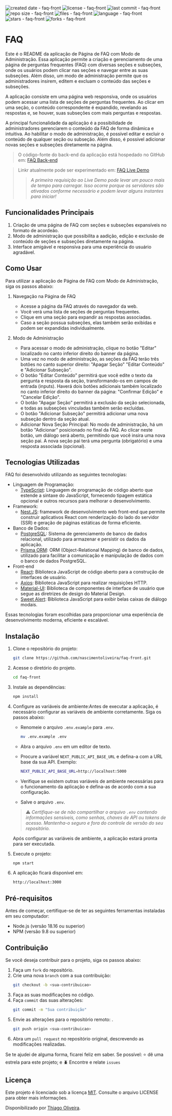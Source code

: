 ![created date - faq-front](https://img.shields.io/date/1689562800?color=007ec6&label=created&style=flat-square)
![license - faq-front](https://img.shields.io/github/license/nascimentoliveira/faq-front?color=007ec6&style=flat-square)
![last commit - faq-front](https://img.shields.io/github/last-commit/nascimentoliveira/faq-front?color=007ec6&style=flat-square)
![repo size - faq-front](https://img.shields.io/github/repo-size/nascimentoliveira/faq-front?color=007ec6&style=flat-square)
![files - faq-front](https://img.shields.io/github/directory-file-count/nascimentoliveira/faq-front?color=007ec6&style=flat-square)
![language - faq-front](https://img.shields.io/github/languages/top/nascimentoliveira/faq-front?color=007ec6&style=flat-square)
![stars - faq-front](https://img.shields.io/github/stars/nascimentoliveira/faq-front?color=007ec6&style=flat-square)
![forks - faq-front](https://img.shields.io/github/forks/nascimentoliveira/faq-front?color=007ec6&style=flat-square)

# FAQ

Este é o README da aplicação de Página de FAQ com Modo de Administração. Essa aplicação permite a criação e gerenciamento de uma página de perguntas frequentes (FAQ) com diversas seções e subseções, onde os usuários podem clicar nas seções e navegar entre as suas subseções. Além disso, um modo de administração permite que os administradores insirem, editem e excluam o conteúdo das seções e subseções.

A aplicação consiste em uma página web responsiva, onde os usuários podem acessar uma lista de seções de perguntas frequentes. Ao clicar em uma seção, o conteúdo correspondente é expandido, revelando as respostas e, se houver, suas subseções com mais perguntas e respostas.

A principal funcionalidade da aplicação é a possibilidade de administradores gerenciarem o conteúdo da FAQ de forma dinâmica e intuitiva. Ao habilitar o modo de administração, é possível editar e excluir o conteúdo de qualquer seção ou subseção. Além disso, é possível adicionar novas seções e subseções diretamente na página.

> O código-fonte do back-end da aplicação está hospedado no GitHub em: [FAQ Back-end](https://github.com/nascimentoliveira/faq-baxk)

> Linkr atualmente pode ser experimentado em: [FAQ Live Demo](https://faq-front-nascimentoliveira.vercel.app/)
>
>> *A primeira requisição ao Live Demo pode levar um pouco mais de tempo para carregar. Isso ocorre porque os servidores são ativados conforme necessário e podem levar alguns instantes para iniciar!*
>>

## Funcionalidades Principais

1. Criação de uma página de FAQ com seções e subseções expansíveis no formato de acordeão.
2. Modo de administração que possibilita a aadição, edição e exclusão de conteúdo de seções e subseções diretamente na página.
3. Interface amigável e responsiva para uma experiência do usuário agradável.

## Como Usar

Para utilizar a aplicação de Página de FAQ com Modo de Administração, siga os passos abaixo:

1. Navegação na Página de FAQ
    - Acesse a página da FAQ através do navegador da web.
    - Você verá uma lista de seções de perguntas frequentes.
    - Clique em uma seção para expandir as respostas associadas.
    - Caso a seção possua subseções, elas também serão exibidas e podem ser expandidas individualmente.

2. Modo de Administração
   - Para acessar o modo de administração, clique no botão "Editar" localizado no canto inferior direito do banner da página.
   - Uma vez no modo de administração, as seções da FAQ terão três botões no canto superior direito: "Apagar Seção" "Editar Conteúdo" e "Adicionar Subseção".
   - O botão "Editar Conteúdo" permitirá que você edite o texto da pergunta e resposta da seção, transformando-os em campos de entrada (inputs). Haverá dois botões adicionais também localizado no canto inferior direito do banner da página: "Confirmar Edição" e "Cancelar Edição".
   - O botão "Apagar Seção" permitirá a exclusão da seção selecionada, e todas as subseções vinculadas também serão excluídas.
   - O botão "Adicionar Subseção" permitirá adicionar uma nova subseção dentro da seção atual.
   - Adicionar Nova Seção Principal: No modo de administração, há um botão "Adicionar" posicionado no final da FAQ. Ao clicar neste botão, um diálogo será aberto, permitindo que você insira uma nova seção pai. A nova seção pai terá uma pergunta (obrigatório) e uma resposta associada (opcional).

## Tecnologias Utilizadas

FAQ foi desenvolvido utilizando as seguintes tecnologias:

- Linguagem de Programação:
  - [TypeScript](https://www.typescriptlang.org/): Linguagem de programação de código aberto que estende a sintaxe do JavaScript, fornecendo tipagem estática opcional e outros recursos para melhorar o desenvolvimento.
- Framework:
  - [Nest.JS](https://nestjs.com/): framework de desenvolvimento web front-end que permite construir aplicativos React com renderização do lado do servidor (SSR) e geração de páginas estáticas de forma eficiente.
- Banco de Dados:
  - [PostgreSQL](https://www.postgresql.org/about/): Sistema de gerenciamento de banco de dados relacional, utilizado para armazenar e persistir os dados da aplicação.
  - [Prisma ORM](https://www.prisma.io/): ORM (Object-Relational Mapping) de banco de dados, utilizado para facilitar a comunicação e manipulação de dados com o banco de dados PostgreSQL.
- Front-end
  - [React](https://react.dev/learn): Biblioteca JavaScript de código aberto para a construção de interfaces de usuário.
  - [Axios](https://axios-http.com/ptbr/docs/intro): Biblioteca JavaScript para realizar requisições HTTP.
  - [Material-UI](https://mui.com/): Biblioteca de componentes de interface de usuário que segue as diretrizes de design do Material Design.
  - [Sweet Alert](https://sweetalert2.github.io/): Biblioteca JavaScript para exibir belas caixas de diálogo modais.

Essas tecnologias foram escolhidas para proporcionar uma experiência de desenvolvimento moderna, eficiente e escalável.

## Instalação

1. Clone o repositório do projeto:

   ```bash
   git clone https://github.com/nascimentoliveira/faq-front.git
   ```
2. Acesse o diretório do projeto.

   ```bash
   cd faq-front
   ```
3. Instale as dependências:

   ```bash
   npm install
   ```
4. Configure as variáveis de ambiente:Antes de executar a aplicação, é necessário configurar as variáveis de ambiente corretamente. Siga os passos abaixo:

   - Renomeie o arquivo `.env.example` para `.env`.

     ```bash
     mv .env.example .env
     ```
   - Abra o arquivo `.env` em um editor de texto.
   - Procure a variável `NEXT_PUBLIC_API_BASE_URL` e defina-a com a URL base da sua API. Exemplo:

     ```bash
     NEXT_PUBLIC_API_BASE_URL=http://localhost:5000
     ```
   - Verifique se existem outras variáveis de ambiente necessárias para o funcionamento da aplicação e defina-as de acordo com a sua configuração.
   - Salve o arquivo `.env`.

   > ⚠️ *Certifique-se de não compartilhar o arquivo `.env` contendo informações sensíveis, como senhas, chaves de API ou tokens de acesso. Mantenha-o seguro e fora do controle de versão do seu repositório.*
   >

   Após configurar as variáveis de ambiente, a aplicação estará pronta para ser executada.
5. Execute o projeto:

   ```bash
   npm start
   ```
6. A aplicação ficará disponível em:

   ```bash
   http://localhost:3000
   ```

## Pré-requisitos

Antes de começar, certifique-se de ter as seguintes ferramentas instaladas em seu computador:

- Node.js (versão 18.16 ou superior)
- NPM (versão 9.8 ou superior)

## Contribuição

Se você deseja contribuir para o projeto, siga os passos abaixo:

1. Faça um `fork` do repositório.
2. Crie uma nova `branch` com a sua contribuição:
   ```bash
   git checkout -b <sua-contribuicao>
   ```
3. Faça as suas modificações  no código.
4. Faça `commit` das suas alterações:
   ```bash
   git commit -m "Sua contribuição"
   ```
5. Envie as alterações para o repositório remoto: .
   ```bash
   git push origin <sua-contribuicao>
   ```
6. Abra um `pull request` no repositório original, descrevendo as modificações realizadas.

Se te ajudei de alguma forma, ficarei feliz em saber. Se possível:
⭐️ dê uma estrela para este projeto; e
🪲 Encontre e relate `issues`

## Licença

Este projeto é licenciado sob a licença [MIT](https://choosealicense.com/licenses/mit/). Consulte o arquivo LICENSE para obter mais informações.

Disponibilizado por [Thiago Oliveira](https://www.linkedin.com/in/nascimentoliveira/).
